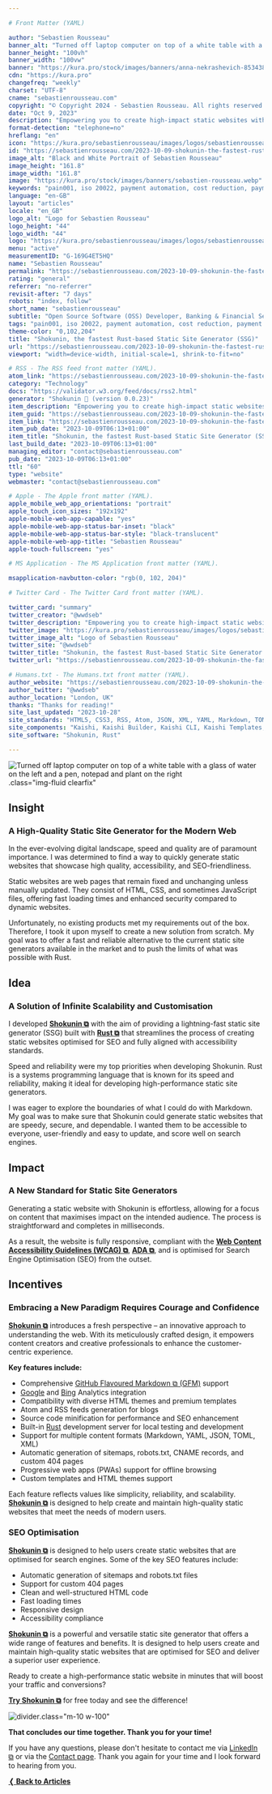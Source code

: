 ```yaml
---

# Front Matter (YAML)

author: "Sebastien Rousseau"
banner_alt: "Turned off laptop computer on top of a white table with a glass of water on the left and a pen, notepad and plant on the right"
banner_height: "100vh"
banner_width: "100vw"
banner: "https://kura.pro/stock/images/banners/anna-nekrashevich-8534387.webp"
cdn: "https://kura.pro"
changefreq: "weekly"
charset: "UTF-8"
cname: "sebastienrousseau.com"
copyright: "© Copyright 2024 - Sebastien Rousseau. All rights reserved."
date: "Oct 9, 2023"
description: "Empowering you to create high-impact static websites with infinite possibilities, limitless scalability, and a truly unique web presence that you control."
format-detection: "telephone=no"
hreflang: "en"
icon: "https://kura.pro/sebastienrousseau/images/logos/sebastienrousseau.svg"
id: "https://sebastienrousseau.com/2023-10-09-shokunin-the-fastest-rust-based-static-site-generator/index.html"
image_alt: "Black and White Portrait of Sebastien Rousseau"
image_height: "161.8"
image_width: "161.8"
image: "https://kura.pro/stock/images/banners/sebastien-rousseau.webp"
keywords: "pain001, iso 20022, payment automation, cost reduction, payment processing, payment files, payment initiation, pain message, pain message standards, pain message validation"
language: "en-GB"
layout: "articles"
locale: "en_GB"
logo_alt: "Logo for Sebastien Rousseau"
logo_height: "44"
logo_width: "44"
logo: "https://kura.pro/sebastienrousseau/images/logos/sebastienrousseau.webp"
menu: "active"
measurementID: "G-169G4ET5HQ"
name: "Sebastien Rousseau"
permalink: "https://sebastienrousseau.com/2023-10-09-shokunin-the-fastest-rust-based-static-site-generator/index.html"
rating: "general"
referrer: "no-referrer"
revisit-after: "7 days"
robots: "index, follow"
short_name: "sebastienrousseau"
subtitle: "Open Source Software (OSS) Developer, Banking & Financial Service Professional"
tags: "pain001, iso 20022, payment automation, cost reduction, payment processing, payment files, payment initiation, pain message, pain message standards, pain message validation"
theme-color: "0,102,204"
title: "Shokunin, the fastest Rust-based Static Site Generator (SSG)"
url: "https://sebastienrousseau.com/2023-10-09-shokunin-the-fastest-rust-based-static-site-generator/index.html"
viewport: "width=device-width, initial-scale=1, shrink-to-fit=no"

# RSS - The RSS feed front matter (YAML).
atom_link: "https://sebastienrousseau.com/2023-10-09-shokunin-the-fastest-rust-based-static-site-generator/rss.xml"
category: "Technology"
docs: "https://validator.w3.org/feed/docs/rss2.html"
generator: "Shokunin 🦀 (version 0.0.23)"
item_description: "Empowering you to create high-impact static websites with infinite possibilities, limitless scalability, and a truly unique web presence that you control."
item_guid: "https://sebastienrousseau.com/2023-10-09-shokunin-the-fastest-rust-based-static-site-generator/rss.xml"
item_link: "https://sebastienrousseau.com/2023-10-09-shokunin-the-fastest-rust-based-static-site-generator/rss.xml"
item_pub_date: "2023-10-09T06:13+01:00"
item_title: "Shokunin, the fastest Rust-based Static Site Generator (SSG)"
last_build_date: "2023-10-09T06:13+01:00"
managing_editor: "contact@sebastienrousseau.com"
pub_date: "2023-10-09T06:13+01:00"
ttl: "60"
type: "website"
webmaster: "contact@sebastienrousseau.com"

# Apple - The Apple front matter (YAML).
apple_mobile_web_app_orientations: "portrait"
apple_touch_icon_sizes: "192x192"
apple-mobile-web-app-capable: "yes"
apple-mobile-web-app-status-bar-inset: "black"
apple-mobile-web-app-status-bar-style: "black-translucent"
apple-mobile-web-app-title: "Sebastien Rousseau"
apple-touch-fullscreen: "yes"

# MS Application - The MS Application front matter (YAML).

msapplication-navbutton-color: "rgb(0, 102, 204)"

# Twitter Card - The Twitter Card front matter (YAML).

twitter_card: "summary"
twitter_creator: "@wwdseb"
twitter_description: "Empowering you to create high-impact static websites with infinite possibilities, limitless scalability, and a truly unique web presence that you control."
twitter_image: "https://kura.pro/sebastienrousseau/images/logos/sebastienrousseau.webp"
twitter_image_alt: "Logo of Sebastien Rousseau"
twitter_site: "@wwdseb"
twitter_title: "Shokunin, the fastest Rust-based Static Site Generator (SSG)"
twitter_url: "https://sebastienrousseau.com/2023-10-09-shokunin-the-fastest-rust-based-static-site-generator/index.html"

# Humans.txt - The Humans.txt front matter (YAML).
author_website: "https://sebastienrousseau.com/2023-10-09-shokunin-the-fastest-rust-based-static-site-generator/index.html"
author_twitter: "@wwdseb"
author_location: "London, UK"
thanks: "Thanks for reading!"
site_last_updated: "2023-10-28"
site_standards: "HTML5, CSS3, RSS, Atom, JSON, XML, YAML, Markdown, TOML"
site_components: "Kaishi, Kaishi Builder, Kaishi CLI, Kaishi Templates, Kaishi Themes"
site_software: "Shokunin, Rust"

---
```


![Turned off laptop computer on top of a white table with a glass of water on the left and a pen, notepad and plant on the right](https://kura.pro/stock/images/banners/anna-nekrashevich-8534387.webp).class=\"img-fluid clearfix\"

## Insight

### A High-Quality Static Site Generator for the Modern Web

In the ever-evolving digital landscape, speed and quality are of paramount importance. I was determined to find a way to quickly generate static websites that showcase high quality, accessibility, and SEO-friendliness.

Static websites are web pages that remain fixed and unchanging unless manually updated. They consist of HTML, CSS, and sometimes JavaScript files, offering fast loading times and enhanced security compared to dynamic websites.

Unfortunately, no existing products met my requirements out of the box. Therefore, I took it upon myself to create a new solution from scratch. My goal was to offer a fast and reliable alternative to the current static site generators available in the market and to push the limits of what was possible with Rust.

## Idea

### A Solution of Infinite Scalability and Customisation

I developed [**Shokunin ⧉**][00] with the aim of providing a lightning-fast static site generator (SSG) built with [**Rust ⧉**][03] that streamlines the process of creating static websites optimised for SEO and fully aligned with accessibility standards.

Speed and reliability were my top priorities when developing Shokunin. Rust is a systems programming language that is known for its speed and reliability, making it ideal for developing high-performance static site generators.

I was eager to explore the boundaries of what I could do with Markdown. My goal was to make sure that Shokunin could generate static websites that are speedy, secure, and dependable. I wanted them to be accessible to everyone, user-friendly and easy to update, and score well on search engines.

## Impact

### A New Standard for Static Site Generators

Generating a static website with Shokunin is effortless, allowing for a focus on content that maximises impact on the intended audience. The process is straightforward and completes in milliseconds.

As a result, the website is fully responsive, compliant with the
[**Web Content Accessibility Guidelines (WCAG) ⧉**][01], [**ADA ⧉**][02], and
is optimised for Search Engine Optimisation (SEO) from the outset.

## Incentives

### Embracing a New Paradigm Requires Courage and Confidence

[**Shokunin ⧉**][00] introduces a fresh perspective – an innovative approach to understanding the web. With its meticulously crafted design, it empowers content creators and creative professionals to enhance the customer-centric experience.

**Key features include:**

* Comprehensive [GitHub Flavoured Markdown ⧉ (GFM)][04] support
* [Google][05] and [Bing][06] Analytics integration
* Compatibility with diverse HTML themes and premium templates
* Atom and RSS feeds generation for blogs
* Source code minification for performance and SEO enhancement
* Built-in [Rust][07] development server for local testing and development
* Support for multiple content formats (Markdown, YAML, JSON, TOML, XML)
* Automatic generation of sitemaps, robots.txt, CNAME records, and custom 404 pages
* Progressive web apps (PWAs) support for offline browsing
* Custom templates and HTML themes support

Each feature reflects values like simplicity, reliability, and scalability. [**Shokunin ⧉**][00] is designed to help create and maintain high-quality static websites that meet the needs of modern users.

### SEO Optimisation

[**Shokunin ⧉**][00] is designed to help users create static websites that are optimised for search engines. Some of the key SEO features include:

* Automatic generation of sitemaps and robots.txt files
* Support for custom 404 pages
* Clean and well-structured HTML code
* Fast loading times
* Responsive design
* Accessibility compliance

[**Shokunin ⧉**][00] is a powerful and versatile static site generator that offers a wide range of features and benefits. It is designed to help users create and maintain high-quality static websites that are optimised for SEO and deliver a superior user experience.

Ready to create a high-performance static website in minutes that will boost your traffic and conversions?

[**Try Shokunin ⧉**][00] for free today and see the difference!

![divider](https://kura.pro/common/images/elements/divider.svg).class=\"m-10 w-100\"

**That concludes our time together. Thank you for your time!**

If you have any questions, please don't hesitate to contact me via [LinkedIn ⧉][11] or via the [Contact page][10]. Thank you again for your time and I look forward to hearing from you.

[**❬ Back to Articles**][09]

[00]: https://shokunin.one/ "Shokunin, the fastest Rust-based Static Site Generator (SSG)"
[01]: https://www.w3.org/WAI/standards-guidelines/wcag/ "Web Content Accessibility Guidelines (WCAG)"
[02]: https://www.access-board.gov/ada/ "Americans with Disabilities Act (ADA)"
[03]: https://www.rust-lang.org/ "Rust Programming Language"
[04]: https://github.github.com/gfm/ "GitHub Flavored Markdown Spec"
[05]: https://analytics.google.com/analytics/web/ "Google Analytics"
[06]: https://www.bing.com/webmasters/ "Bing Webmaster Tools"
[07]: https://www.rust-lang.org/tools/install "Rust Installation Guide"
[08]: https://www.markdownguide.org/ "The Markdown Guide"
[09]: /articles/index.html "Back to Articles"
[10]: /contact/index.html "Contact Sebastien Rousseau"
[11]: https://www.linkedin.com/in/sebastienrousseau/ "Sebastien Rousseau on LinkedIn"

